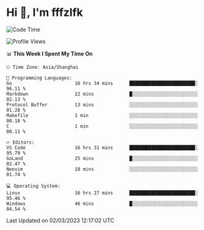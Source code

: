 # Hi 👋, I'm fffzlfk

<!--START_SECTION:waka-->
![Code Time](http://img.shields.io/badge/Code%20Time-70%20hrs%2055%20mins-blue)

![Profile Views](http://img.shields.io/badge/Profile%20Views-7-blue)

📊 **This Week I Spent My Time On** 

```text
🕑︎ Time Zone: Asia/Shanghai

💬 Programming Languages: 
Go                       16 hrs 34 mins      ████████████████████████░   96.11 % 
Markdown                 22 mins             █░░░░░░░░░░░░░░░░░░░░░░░░   02.13 % 
Protocol Buffer          13 mins             ░░░░░░░░░░░░░░░░░░░░░░░░░   01.28 % 
Makefile                 1 min               ░░░░░░░░░░░░░░░░░░░░░░░░░   00.18 % 
C                        1 min               ░░░░░░░░░░░░░░░░░░░░░░░░░   00.11 % 

🔥 Editors: 
VS Code                  16 hrs 31 mins      ████████████████████████░   95.79 % 
GoLand                   25 mins             █░░░░░░░░░░░░░░░░░░░░░░░░   02.47 % 
Neovim                   18 mins             ░░░░░░░░░░░░░░░░░░░░░░░░░   01.74 % 

💻 Operating System: 
Linux                    16 hrs 27 mins      ████████████████████████░   95.46 % 
Windows                  46 mins             █░░░░░░░░░░░░░░░░░░░░░░░░   04.54 % 
```


 Last Updated on 02/03/2023 12:17:02 UTC
<!--END_SECTION:waka-->
